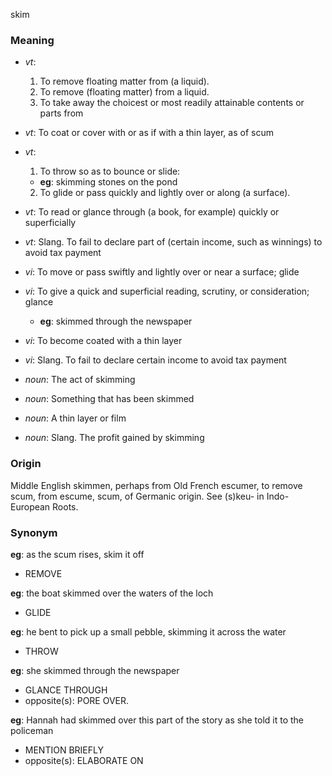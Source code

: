 skim
### Meaning
+ _vt_:
   1. To remove floating matter from (a liquid).
   2. To remove (floating matter) from a liquid.
   3. To take away the choicest or most readily attainable contents or parts from
+ _vt_: To coat or cover with or as if with a thin layer, as of scum
+ _vt_:
   1. To throw so as to bounce or slide:
    + __eg__: skimming stones on the pond
   2. To glide or pass quickly and lightly over or along (a surface).
+ _vt_: To read or glance through (a book, for example) quickly or superficially
+ _vt_: Slang. To fail to declare part of (certain income, such as winnings) to avoid tax payment
+ _vi_: To move or pass swiftly and lightly over or near a surface; glide
+ _vi_: To give a quick and superficial reading, scrutiny, or consideration; glance
    + __eg__: skimmed through the newspaper
+ _vi_: To become coated with a thin layer
+ _vi_: Slang. To fail to declare certain income to avoid tax payment

+ _noun_: The act of skimming
+ _noun_: Something that has been skimmed
+ _noun_: A thin layer or film
+ _noun_: Slang. The profit gained by skimming

### Origin

Middle English skimmen, perhaps from Old French escumer, to remove scum, from escume, scum, of Germanic origin. See (s)keu- in Indo-European Roots.

### Synonym

__eg__: as the scum rises, skim it off

+ REMOVE

__eg__: the boat skimmed over the waters of the loch

+ GLIDE

__eg__: he bent to pick up a small pebble, skimming it across the water

+ THROW

__eg__: she skimmed through the newspaper

+ GLANCE THROUGH
+ opposite(s): PORE OVER.

__eg__: Hannah had skimmed over this part of the story as she told it to the policeman

+ MENTION BRIEFLY
+ opposite(s): ELABORATE ON


